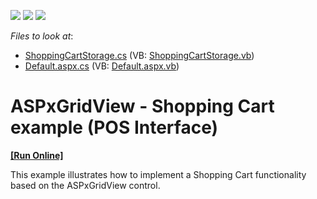 <!-- default badges list -->
![](https://img.shields.io/endpoint?url=https://codecentral.devexpress.com/api/v1/VersionRange/128536478/15.2.4%2B)
[![](https://img.shields.io/badge/Open_in_DevExpress_Support_Center-FF7200?style=flat-square&logo=DevExpress&logoColor=white)](https://supportcenter.devexpress.com/ticket/details/T328247)
[![](https://img.shields.io/badge/📖_How_to_use_DevExpress_Examples-e9f6fc?style=flat-square)](https://docs.devexpress.com/GeneralInformation/403183)
<!-- default badges end -->
<!-- default file list -->
*Files to look at*:

* [ShoppingCartStorage.cs](./CS/App_Code/Models/ShoppingCartStorage.cs) (VB: [ShoppingCartStorage.vb](./VB/App_Code/Models/ShoppingCartStorage.vb))
* [Default.aspx.cs](./CS/Default.aspx.cs) (VB: [Default.aspx.vb](./VB/Default.aspx.vb))
<!-- default file list end -->
# ASPxGridView - Shopping Cart example (POS Interface)
<!-- run online -->
**[[Run Online]](https://codecentral.devexpress.com/t328247/)**
<!-- run online end -->


This example illustrates how to implement a Shopping Cart functionality based on the ASPxGridView control.

<br/>


